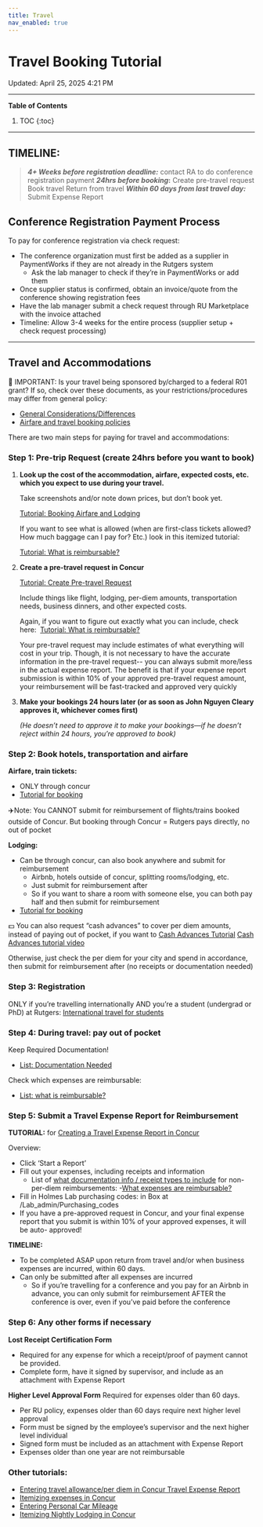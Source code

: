 ```yaml
---
title: Travel
nav_enabled: true 
---
```


# Travel Booking Tutorial
Updated: April 25, 2025 4:21 PM

---
**Table of Contents**
1. TOC
{:toc}
---

## TIMELINE:
> ***4+ Weeks before registration deadline:*** contact RA to do conference registration payment
***24hrs before booking*:** Create pre-travel request
Book travel
Return from travel
***Within 60 days from last travel day:*** Submit Expense Report
> 


## Conference Registration Payment Process

To pay for conference registration via check request:

- The conference organization must first be added as a supplier in PaymentWorks if they are not already in the Rutgers system
    - Ask the lab manager to check if they’re in PaymentWorks or add them
- Once supplier status is confirmed, obtain an invoice/quote from the conference showing registration fees
- Have the lab manager submit a check request through RU Marketplace with the invoice attached
- Timeline: Allow 3-4 weeks for the entire process (supplier setup + check request processing)

---

## Travel and Accommodations

🚨 IMPORTANT: Is your travel being sponsored by/charged to a federal R01 grant? If so, check over these documents, as your restrictions/procedures may differ from general policy:
- [General Considerations/Differences](https://rutgers.box.com/s/c2tyz5h94zvp0nr64bq0u9qr0yrb70o6)
- [Airfare and travel booking policies](https://rutgers.box.com/s/la4lpkb602ff4ezuqjdgfs7b4v5coehy)


There are two main steps for paying for travel and accommodations:

### Step 1: Pre-trip Request (create 24hrs before you want to book)

1. **Look up the cost of the accommodation, airfare, expected costs, etc. which you expect to use during your travel.**
    
    Take screenshots and/or note down prices, but don’t book yet.
    
    [Tutorial: Booking Airfare and Lodging](https://rutgers.box.com/s/2uf18n3ifisivweawnhiaeownjy4ulw8)
    
    If you want to see what is allowed (when are first-class tickets allowed? How much baggage can I pay for? Etc.) look in this itemized tutorial:
    
    [Tutorial: What is reimbursable?](https://rutgers.box.com/s/8pde44tv6c9egwlsbo4oxfntx7su0lt7)
    

1. **Create a pre-travel request in Concur**
    
    [Tutorial: Create Pre-travel Request](https://rutgers.box.com/s/q51ovbgxffd55mvxczcif7758qt9mvse)
    
    Include things like flight, lodging, per-diem amounts, transportation needs, business dinners, and other expected costs.
    
    Again, if you want to figure out exactly what you can include, check here:  [Tutorial: What is reimbursable?](https://rutgers.box.com/s/8pde44tv6c9egwlsbo4oxfntx7su0lt7)
    
    Your pre-travel request may include estimates of what everything will cost in your trip. Though, it is not necessary to have the accurate information in the pre-travel request-- you can always submit more/less in the actual expense report. The benefit is that if your expense report submission is within 10% of your approved pre-travel request amount, your reimbursement will be fast-tracked and approved very quickly
    

1. **Make your bookings 24 hours later (or as soon as John Nguyen Cleary approves it, whichever comes first)**
    
    *(He doesn’t need to approve it to make your bookings—if he doesn’t reject within 24 hours, you’re approved to book)*
    

### Step 2: Book hotels, transportation and airfare

**Airfare, train tickets:**

- ONLY through concur
- [Tutorial for booking](https://rutgers.box.com/s/2uf18n3ifisivweawnhiaeownjy4ulw8)


✈️Note: You CANNOT submit for reimbursement of flights/trains booked outside of Concur. But booking through Concur = Rutgers pays directly, no out of pocket


**Lodging:** 

- Can be through concur, can also book anywhere and submit for reimbursement
    - Airbnb, hotels outside of concur, splitting rooms/lodging, etc.
    - Just submit for reimbursement after
    - So if you want to share a room with someone else, you can both pay half and then submit for reimbursement
- [Tutorial for booking](https://rutgers.box.com/s/2uf18n3ifisivweawnhiaeownjy4ulw8)

💵 You can also request “cash advances” to cover per diem amounts, instead of paying out of pocket, if you want to 
[Cash Advances Tutorial](https://holmeslab.github.io/holmeslab/docs/Travel/cash-advance/)
[Cash Advances tutorial video](https://rutgersconnect.sharepoint.com/sites/TravelExpenseBPR/_layouts/15/stream.aspx?id=%2Fsites%2FTravelExpenseBPR%2FShared)

Otherwise, just check the per diem for your city and spend in accordance, then submit for reimbursement after (no receipts or documentation needed)


### Step 3: Registration

ONLY if you’re travelling internationally AND you’re a student (undergrad or PhD) at Rutgers: [International travel for students](https://rutgers.box.com/s/v30d71j6zytqyaqsqtnk0r63im0ruut3)

### Step 4: During travel: pay out of pocket

Keep Required Documentation!

- [List: Documentation Needed](https://rutgers.box.com/s/7dmtb6ignsrxim5pqgpufd3v4beiq7qe)

Check which expenses are reimbursable: 

- [List: what is reimbursable?](https://rutgers.box.com/s/8pde44tv6c9egwlsbo4oxfntx7su0lt7)

### Step 5: Submit a Travel Expense Report for Reimbursement

**TUTORIAL:** for [Creating a Travel Expense Report in Concur](https://rutgers.box.com/s/8mzht4kydhgb4n9bczku5u8jeb303hrc)

Overview: 

- Click ‘Start a Reportʼ
- Fill out your expenses, including receipts and information
    - List of [what documentation info / receipt types to include](https://rutgers.box.com/s/7dmtb6ignsrxim5pqgpufd3v4beiq7qe) for non-per-diem reimbursements: 
    -[What expenses are reimbursable?](https://rutgers.box.com/s/8pde44tv6c9egwlsbo4oxfntx7su0lt7)
- Fill in Holmes Lab purchasing codes: in Box at /Lab_admin/Purchasing_codes
- If you have a pre-approved request in Concur, and your final expense report
that you submit is within 10% of your approved expenses, it will be auto-
approved!

**TIMELINE:** 

- To be completed ASAP upon return from travel and/or when business expenses are incurred, within 60 days.
- Can only be submitted after all expenses are incurred
    - So if you’re travelling for a conference and you pay for an Airbnb in advance, you can only submit for reimbursement AFTER the conference is over, even if you’ve paid before the conference

### Step 6: Any other forms if necessary

**Lost Receipt Certification Form**
- Required for any expense for which a receipt/proof of payment cannot be provided.
- Complete form, have it signed by supervisor, and include as an attachment with Expense Report

**Higher Level Approval Form**
Required for expenses older than 60 days.

- Per RU policy, expenses older than 60 days require next higher level approval
- Form must be signed by the employee’s supervisor and the next higher level individual
- Signed form must be included as an attachment with Expense Report
- Expenses older than one year are not reimbursable

### Other tutorials:
- [Entering travel allowance/per diem in Concur Travel Expense Report](https://rutgers.box.com/s/x85iq979f3t96rr3us4n1x8hv54if2n3)
- [Itemizing expenses in Concur](https://rutgers.box.com/s/lz0bnvwkqps2szonlp78ai7m3ehdhetw)
- [Entering Personal Car Mileage](https://rutgers.box.com/s/cpcmzc4729x2b8fy945cptsnba4mjiop)
- [Itemizing Nightly Lodging in Concur](https://rutgers.box.com/s/1f9qkps89fzmyzk8nn16kfe4a9oadlt7)